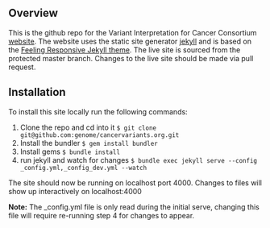 ## Overview

This is the github repo for the Variant Interpretation for Cancer Consortium [website](http://cancervariants.org). 
The website uses the static site generator [jekyll](https://jekyllrb.com/) and is based on the 
[Feeling Responsive Jekyll theme](https://phlow.github.io/feeling-responsive/). The live site is sourced from the 
protected master branch. Changes to the live site should be made via pull request.

## Installation

To install this site locally run the following commands:

1. Clone the repo and cd into it `$ git clone git@github.com:genome/cancervariants.org.git`
2. Install the bundler `$ gem install bundler`
3. Install gems `$ bundle install`
4. run jekyll and watch for changes `$ bundle exec jekyll serve --config _config.yml,_config_dev.yml --watch`

The site should now be running on localhost port 4000. Changes to files will show up interactively on localhost:4000

**Note:** The _config.yml file is only read during the initial serve, changing this file will require re-running step 
4 for changes to appear.
